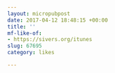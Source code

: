 ```yaml
---
layout: micropubpost
date: 2017-04-12 18:48:15 +00:00
title: ''
mf-like-of:
- https://sivers.org/itunes
slug: 67695
category: likes

---
```

